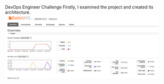 DevOps Engineer Challenge
Firstly, I examined the project and created its architecture.
![Optional Text](https://github.com/Talhaasan/go-services/blob/main/images/rabbitmq.png)
